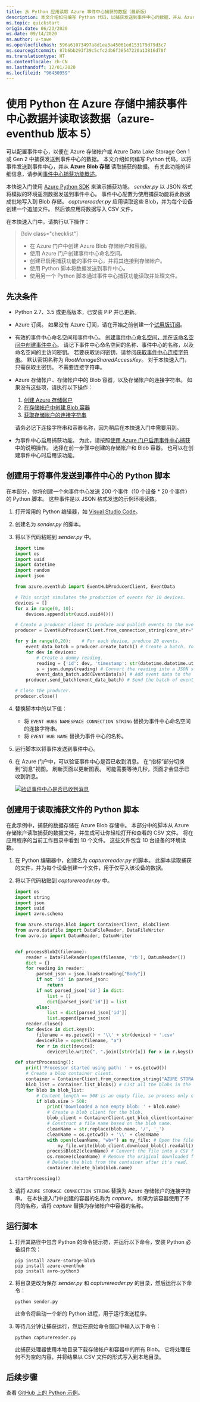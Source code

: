 ```yaml
---
title: 从 Python 应用读取 Azure 事件中心捕获的数据（最新版）
description: 本文介绍如何编写 Python 代码，以捕获发送到事件中心的数据，并从 Azure 存储帐户读取捕获的事件数据。
ms.topic: quickstart
origin.date: 06/23/2020
ms.date: 09/14/2020
ms.author: v-tawe
ms.openlocfilehash: 596a61073497a8d1ea3a45061ed153179d79d3c7
ms.sourcegitcommit: 87b6bb293f39c5cfc2db6f38547220a13816d78f
ms.translationtype: HT
ms.contentlocale: zh-CN
ms.lasthandoff: 12/01/2020
ms.locfileid: "96430959"
---
```

# <a name="capture-event-hubs-data-in-azure-storage-and-read-it-by-using-python-azure-eventhub-version-5"></a>使用 Python 在 Azure 存储中捕获事件中心数据并读取该数据（azure-eventhub 版本 5）

可以配置事件中心，以便在 Azure 存储帐户或 Azure Data Lake Storage Gen 1 或 Gen 2 中捕获发送到事件中心的数据。 本文介绍如何编写 Python 代码，以将事件发送到事件中心，并从 **Azure Blob 存储** 读取捕获的数据。 有关此功能的详细信息，请参阅[事件中心捕获功能概述](event-hubs-capture-overview.md)。

本快速入门使用 [Azure Python SDK](https://docs.azure.cn/develop/python/) 来演示捕获功能。 *sender.py* 以 JSON 格式将模拟的环境遥测数据发送到事件中心。 事件中心配置为使用捕获功能将此数据成批地写入到 Blob 存储。 *capturereader.py* 应用读取这些 Blob，并为每个设备创建一个追加文件。 然后该应用将数据写入 CSV 文件。

在本快速入门中，请执行以下操作： 

> [!div class="checklist"]
> * 在 Azure 门户中创建 Azure Blob 存储帐户和容器。
> * 使用 Azure 门户创建事件中心命名空间。
> * 创建已启用捕获功能的事件中心，并将其连接到存储帐户。
> * 使用 Python 脚本将数据发送到事件中心。
> * 使用另一个 Python 脚本通过事件中心捕获功能读取并处理文件。

## <a name="prerequisites"></a>先决条件

- Python 2.7、3.5 或更高版本，已安装 PIP 并已更新。  
- Azure 订阅。 如果没有 Azure 订阅，请在开始之前创建一个[试用版订阅](https://www.microsoft.com/china/azure/index.html?fromtype=cn)。
- 有效的事件中心命名空间和事件中心。
[创建事件中心命名空间，并在该命名空间中创建事件中心](event-hubs-create.md)。 请记下事件中心命名空间的名称、事件中心的名称，以及命名空间的主访问密钥。 若要获取访问密钥，请参阅[获取事件中心连接字符串](event-hubs-get-connection-string.md#get-connection-string-from-the-portal)。 默认密钥名称为 *RootManageSharedAccessKey*。 对于本快速入门，只需获取主密钥。 不需要连接字符串。  
- Azure 存储帐户、存储帐户中的 Blob 容器，以及存储帐户的连接字符串。 如果没有这些项，请执行以下操作：  
    1. [创建 Azure 存储帐户](../storage/common/storage-account-create.md?tabs=azure-portal)  
    1. [在存储帐户中创建 Blob 容器](../storage/blobs/storage-quickstart-blobs-portal.md#create-a-container)  
    1. [获取存储帐户的连接字符串](../storage/common/storage-configure-connection-string.md)

    请务必记下连接字符串和容器名称，因为稍后在本快速入门中需要用到。  
- 为事件中心启用捕获功能。 为此，请按照[使用 Azure 门户启用事件中心捕获](event-hubs-capture-enable-through-portal.md)中的说明操作。 选择在前一步骤中创建的存储帐户和 Blob 容器。 也可以在创建事件中心时启用该功能。  

## <a name="create-a-python-script-to-send-events-to-your-event-hub"></a>创建用于将事件发送到事件中心的 Python 脚本
在本部分，你将创建一个向事件中心发送 200 个事件（10 个设备 * 20 个事件）的 Python 脚本。 这些事件是以 JSON 格式发送的示例环境读数。 

1. 打开常用的 Python 编辑器，如 [Visual Studio Code][Visual Studio Code]。
2. 创建名为 *sender.py* 的脚本。 
3. 将以下代码粘贴到 *sender.py* 中。 
   
    ```python
    import time
    import os
    import uuid
    import datetime
    import random
    import json
    
    from azure.eventhub import EventHubProducerClient, EventData
    
    # This script simulates the production of events for 10 devices.
    devices = []
    for x in range(0, 10):
        devices.append(str(uuid.uuid4()))
    
    # Create a producer client to produce and publish events to the event hub.
    producer = EventHubProducerClient.from_connection_string(conn_str="EVENT HUBS NAMESAPCE CONNECTION STRING", eventhub_name="EVENT HUB NAME")
    
    for y in range(0,20):    # For each device, produce 20 events. 
        event_data_batch = producer.create_batch() # Create a batch. You will add events to the batch later. 
        for dev in devices:
            # Create a dummy reading.
            reading = {'id': dev, 'timestamp': str(datetime.datetime.utcnow()), 'uv': random.random(), 'temperature': random.randint(70, 100), 'humidity': random.randint(70, 100)}
            s = json.dumps(reading) # Convert the reading into a JSON string.
            event_data_batch.add(EventData(s)) # Add event data to the batch.
        producer.send_batch(event_data_batch) # Send the batch of events to the event hub.
    
    # Close the producer.    
    producer.close()
    ```
4. 替换脚本中的以下值：  
    * 将 `EVENT HUBS NAMESPACE CONNECTION STRING` 替换为事件中心命名空间的连接字符串。  
    * 将 `EVENT HUB NAME` 替换为事件中心的名称。  
5. 运行脚本以将事件发送到事件中心。  
6. 在 Azure 门户中，可以验证事件中心是否已收到消息。 在“指标”部分切换到“消息”视图。 刷新页面以更新图表。 可能需要等待几秒，页面才会显示已收到消息。 

    [![验证事件中心是否已收到消息](./media/get-started-capture-python-v2/messages-portal.png)](./media/get-started-capture-python-v2/messages-portal.png#lightbox)

## <a name="create-a-python-script-to-read-your-capture-files"></a>创建用于读取捕获文件的 Python 脚本
在此示例中，捕获的数据存储在 Azure Blob 存储中。 本部分中的脚本从 Azure 存储帐户读取捕获的数据文件，并生成可让你轻松打开和查看的 CSV 文件。 将在应用程序的当前工作目录中看到 10 个文件。 这些文件包含 10 台设备的环境读数。 

1. 在 Python 编辑器中，创建名为 *capturereader.py* 的脚本。 此脚本读取捕获的文件，并为每个设备创建一个文件，用于仅写入该设备的数据。
2. 将以下代码粘贴到 *capturereader.py* 中。 
   
    ```python
    import os
    import string
    import json
    import uuid
    import avro.schema
    
    from azure.storage.blob import ContainerClient, BlobClient
    from avro.datafile import DataFileReader, DataFileWriter
    from avro.io import DatumReader, DatumWriter
    
    
    def processBlob2(filename):
        reader = DataFileReader(open(filename, 'rb'), DatumReader())
        dict = {}
        for reading in reader:
            parsed_json = json.loads(reading["Body"])
            if not 'id' in parsed_json:
                return
            if not parsed_json['id'] in dict:
                list = []
                dict[parsed_json['id']] = list
            else:
                list = dict[parsed_json['id']]
                list.append(parsed_json)
        reader.close()
        for device in dict.keys():
            filename = os.getcwd() + '\\' + str(device) + '.csv'
            deviceFile = open(filename, "a")
            for r in dict[device]:
                deviceFile.write(", ".join([str(r[x]) for x in r.keys()])+'\n')
    
    def startProcessing():
        print('Processor started using path: ' + os.getcwd())
        # Create a blob container client.
        container = ContainerClient.from_connection_string("AZURE STORAGE CONNECTION STRING", container_name="BLOB CONTAINER NAME")
        blob_list = container.list_blobs() # List all the blobs in the container.
        for blob in blob_list:
            # Content_length == 508 is an empty file, so process only content_length > 508 (skip empty files).        
            if blob.size > 508:
                print('Downloaded a non empty blob: ' + blob.name)
                # Create a blob client for the blob.
                blob_client = ContainerClient.get_blob_client(container, blob=blob.name)
                # Construct a file name based on the blob name.
                cleanName = str.replace(blob.name, '/', '_')
                cleanName = os.getcwd() + '\\' + cleanName 
                with open(cleanName, "wb+") as my_file: # Open the file to write. Create it if it doesn't exist. 
                    my_file.write(blob_client.download_blob().readall()) # Write blob contents into the file.
                processBlob2(cleanName) # Convert the file into a CSV file.
                os.remove(cleanName) # Remove the original downloaded file.
                # Delete the blob from the container after it's read.
                container.delete_blob(blob.name)
    
    startProcessing()    
    ```
3. 请将 `AZURE STORAGE CONNECTION STRING` 替换为 Azure 存储帐户的连接字符串。 在本快速入门中创建的容器的名称为 *capture*。 如果为该容器使用了不同的名称，请将 *capture* 替换为存储帐户中容器的名称。 

## <a name="run-the-scripts"></a>运行脚本
1. 打开其路径中包含 Python 的命令提示符，并运行以下命令，安装 Python 必备组件包：
   
   ```
   pip install azure-storage-blob
   pip install azure-eventhub
   pip install avro-python3
   ```
2. 将目录更改为保存 *sender.py* 和 *capturereader.py* 的目录，然后运行以下命令：
   
   ```
   python sender.py
   ```
   
   此命令将启动一个新的 Python 进程，用于运行发送程序。
3. 等待几分钟让捕获运行，然后在原始命令窗口中输入以下命令：
   
   ```
   python capturereader.py
   ```

   此捕获处理器使用本地目录下载存储帐户和容器中的所有 Blob。 它将处理任何不为空的内容，并将结果以 CSV 文件的形式写入到本地目录。

## <a name="next-steps"></a>后续步骤
查看 [GitHub 上的 Python 示例](https://github.com/Azure/azure-sdk-for-python/tree/master/sdk/eventhub/azure-eventhub/samples)。 


[Azure portal]: https://portal.azure.cn/
[Overview of Event Hubs Capture]: event-hubs-capture-overview.md
[1]: ./media/event-hubs-archive-python/event-hubs-python1.png
[About Azure storage accounts]:../storage/common/storage-create-storage-account.md
[Visual Studio Code]: https://code.visualstudio.com/
[Event Hubs overview]: ./event-hubs-about.md
